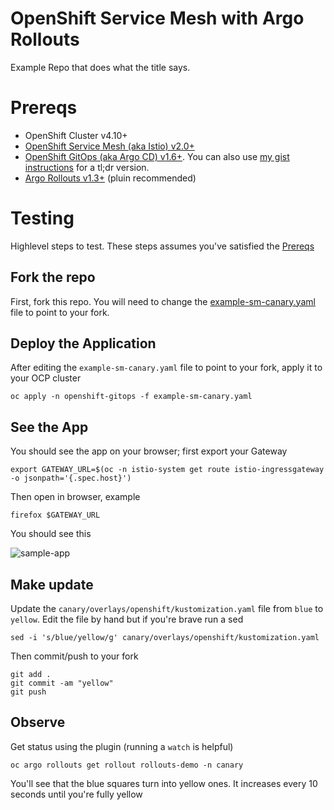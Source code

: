 # OpenShift Service Mesh with Argo Rollouts

Example Repo that does what the title says.

# Prereqs

* OpenShift Cluster v4.10+
* [OpenShift Service Mesh (aka Istio) v2.0+](https://docs.openshift.com/container-platform/latest/service_mesh/v2x/preparing-ossm-installation.html)
* [OpenShift GitOps (aka Argo CD) v1.6+](https://docs.openshift.com/container-platform/latest/cicd/gitops/installing-openshift-gitops.html). You can also use [my gist instructions](https://gist.github.com/christianh814/17cf382e18e1e0be16bb212a7c51a804) for a tl;dr version.
* [Argo Rollouts v1.3+](https://argoproj.github.io/argo-rollouts/installation/) (pluin recommended)

# Testing

Highlevel steps to test. These steps assumes you've satisfied the [Prereqs](#prereqs)

## Fork the repo

First, fork this repo. You will need to change the [example-sm-canary.yaml](example-sm-canary.yaml) file to point to your fork.

## Deploy the Application

After editing the `example-sm-canary.yaml` file to point to your fork, apply it to your OCP cluster

```shell
oc apply -n openshift-gitops -f example-sm-canary.yaml
```

## See the App

You should see the app on your browser; first export your Gateway

```shell
export GATEWAY_URL=$(oc -n istio-system get route istio-ingressgateway -o jsonpath='{.spec.host}')
```

Then open in browser, example

```shell
firefox $GATEWAY_URL
```

You should see this

![sample-app](https://i.ibb.co/G2gY1b5/sample-app.png)

## Make update

Update the `canary/overlays/openshift/kustomization.yaml` file from `blue` to `yellow`. Edit the file by hand but if you're brave run a sed

```shell
sed -i 's/blue/yellow/g' canary/overlays/openshift/kustomization.yaml
```

Then commit/push to your fork

```shell
git add .
git commit -am "yellow"
git push
```


## Observe

Get status using the plugin (running a `watch` is helpful)

```shell
oc argo rollouts get rollout rollouts-demo -n canary
```

You'll see that the blue squares turn into yellow ones. It increases every 10 seconds until you're fully yellow
